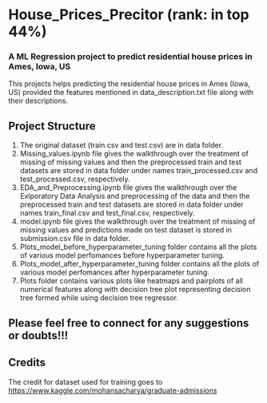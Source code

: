 # House_Prices_Precitor (rank: in top 44%)

### A ML Regression project to predict residential house prices in Ames, Iowa, US

This projects helps predicting the residential house prices in Ames (Iowa, US) provided the features mentioned in data_description.txt file along with their descriptions.

## Project Structure

1. The original dataset (train.csv and test.csv) are in data folder. 
2. Missing_values.ipynb file gives the walkthrough over the treatment of missing of missing values and then the preprocessed train and test datasets are stored in data folder
under names train_processed.csv and test_processed.csv, respectively.
3. EDA_and_Preprocessing.ipynb file gives the walkthrough over the Exlporatory Data Analysis and preprocessing of the data and then the preprocessed train and test datasets are stored in data folder under names train_final.csv and test_final.csv, respectively.
4. model.ipynb file gives the walkthrough over the treatment of missing of missing values and predictions made on test dataset is stored in submission.csv file in data folder.
5. Plots_model_before_hyperparameter_tuning folder contains all the plots of various model perfomances before hyperparameter tuning.
6. Plots_model_after_hyperparameter_tuning folder contains all the plots of various model perfomances after hyperparameter tuning.
7. Plots folder contains various plots like heatmaps and pairplots of all numerical features along with decision tree plot representing decision tree formed while using decision tree regressor. 

## Please feel free to connect for any suggestions or doubts!!!

## Credits
The credit for dataset used for training goes to https://www.kaggle.com/mohansacharya/graduate-admissions

